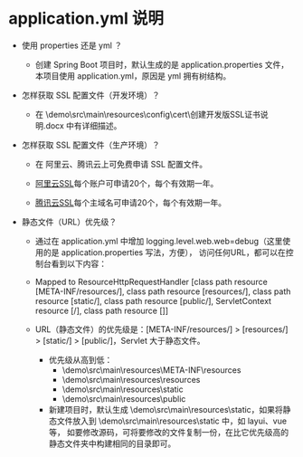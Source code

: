 # application.yml 说明

- 使用 properties 还是 yml ？
    
    - 创建 Spring Boot 项目时，默认生成的是 application.properties 文件，本项目使用 application.yml，原因是 yml 拥有树结构。
    
- 怎样获取 SSL 配置文件（开发环境）？

    - 在 \demo\src\main\resources\config\cert\创建开发版SSL证书说明.docx 中有详细描述。
    
- 怎样获取 SSL 配置文件（生产环境）？

    - 在 阿里云、腾讯云上可免费申请 SSL 配置文件。
    
    - [阿里云SSL](https://www.aliyun.com/product/cas)每个账户可申请20个，每个有效期一年。
    
    - [腾讯云SSL](https://cloud.tencent.com/product/ssl)每个主域名可申请20个，每个有效期一年。
    
- 静态文件（URL）优先级？

    - 通过在 application.yml 中增加 logging.level.web.web=debug（这里使用的是 application.properties 写法，方便），
    访问任何URL，都可以在控制台看到以下内容：
    
    - Mapped to ResourceHttpRequestHandler [class path resource [META-INF/resources/], class path resource [resources/], class path resource [static/], class path resource [public/], ServletContext resource [/], class path resource []]
    
    - URL（静态文件）的优先级是：[META-INF/resources/] > [resources/] > [static/] > [public/]，Servlet 大于静态文件。
        - 优先级从高到低：
            - \demo\src\main\resources\META-INF\resources
            - \demo\src\main\resources\resources
            - \demo\src\main\resources\static
            - \demo\src\main\resources\public
        - 新建项目时，默认生成 \demo\src\main\resources\static，如果将静态文件放入到 \demo\src\main\resources\static 中，如 layui、vue等，
            如要修改源码，可将要修改的文件复制一份，在比它优先级高的静态文件夹中构建相同的目录即可。
